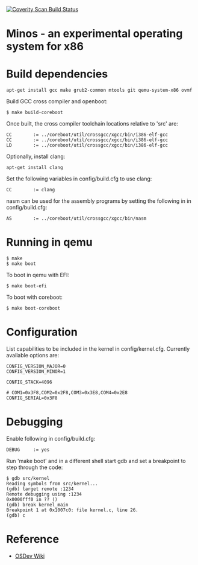 [![Coverity Scan Build Status](https://scan.coverity.com/projects/20852/badge.svg)](https://scan.coverity.com/projects/minos)

# Minos - an experimental operating system for x86

# Build dependencies

```
apt-get install gcc make grub2-common mtools git qemu-system-x86 ovmf
```

Build GCC cross compiler and openboot:

```
$ make build-coreboot
```

Once built, the cross compiler toolchain locations relative to 'src' are:

```
CC        := ../coreboot/util/crossgcc/xgcc/bin/i386-elf-gcc
CC        := ../coreboot/util/crossgcc/xgcc/bin/i386-elf-gcc
LD        := ../coreboot/util/crossgcc/xgcc/bin/i386-elf-gcc
```

Optionally, install clang:

```
apt-get install clang
```

Set the following variables in config/build.cfg to use clang:

```
CC        := clang
```

nasm can be used for the assembly programs by setting the following in
in config/build.cfg:

```
AS        := ../coreboot/util/crossgcc/xgcc/bin/nasm
```

# Running in qemu

```
$ make
$ make boot
```

To boot in qemu with EFI:

```
$ make boot-efi
```

To boot with coreboot:
```
$ make boot-coreboot
```

# Configuration

List capabilities to be included in the kernel in config/kernel.cfg.
Currently available options are:

```
CONFIG_VERSION_MAJOR=0
CONFIG_VERSION_MINOR=1

CONFIG_STACK=4096

# COM1=0x3F8,COM2=0x2F8,COM3=0x3E8,COM4=0x2E8
CONFIG_SERIAL=0x3F8
```

# Debugging

Enable following in config/build.cfg:

```
DEBUG     := yes
```

Run 'make boot' and in a different shell start gdb and set a breakpoint to
step through the code:

```
$ gdb src/kernel
Reading symbols from src/kernel...
(gdb) target remote :1234
Remote debugging using :1234
0x0000fff0 in ?? ()
(gdb) break kernel_main
Breakpoint 1 at 0x1007c0: file kernel.c, line 26.
(gdb) c
```

# Reference

* [OSDev Wiki](https://wiki.osdev.org/Main_Page)
